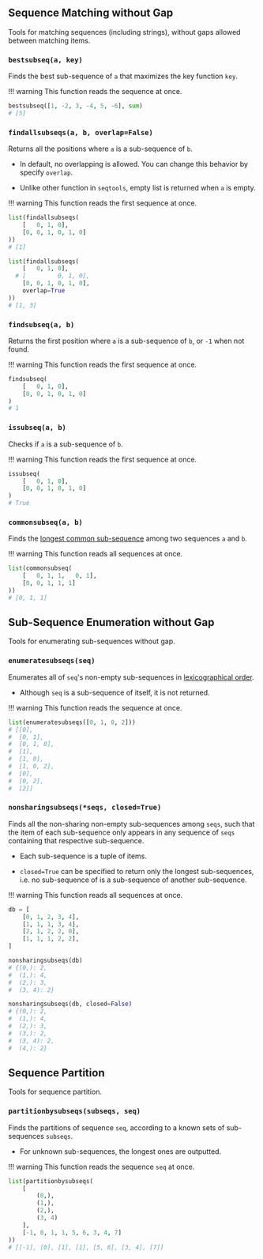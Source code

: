 ## Sequence Matching without Gap

Tools for matching sequences (including strings), without gaps allowed between matching items.

### `bestsubseq(a, key)`

Finds the best sub-sequence of `a` that maximizes the key function `key`.

!!! warning
    This function reads the sequence at once.

``` python
bestsubseq([1, -2, 3, -4, 5, -6], sum)
# [5]
```

### `findallsubseqs(a, b, overlap=False)`

Returns all the positions where `a` is a sub-sequence of `b`.

- In default, no overlapping is allowed. You can change this behavior by specify `overlap`.

- Unlike other function in `seqtools`, empty list is returned when `a` is empty.

!!! warning
    This function reads the first sequence at once.

``` python
list(findallsubseqs(
    [   0, 1, 0],
    [0, 0, 1, 0, 1, 0]
))
# [1]

list(findallsubseqs(
    [   0, 1, 0],
  # [         0, 1, 0],
    [0, 0, 1, 0, 1, 0],
    overlap=True
))
# [1, 3]
```

### `findsubseq(a, b)`

Returns the first position where `a` is a sub-sequence of `b`, or `-1` when not found.

!!! warning
    This function reads the first sequence at once.

``` python
findsubseq(
    [   0, 1, 0],
    [0, 0, 1, 0, 1, 0]
)
# 1
```

### `issubseq(a, b)`

Checks if `a` is a sub-sequence of `b`.

!!! warning
    This function reads the first sequence at once.

``` python
issubseq(
    [   0, 1, 0],
    [0, 0, 1, 0, 1, 0]
)
# True
```

### `commonsubseq(a, b)`

Finds the [longest common sub-sequence](https://en.wikipedia.org/wiki/Longest_common_substring_problem) among two sequences `a` and `b`.

!!! warning
    This function reads all sequences at once.

``` python
list(commonsubseq(
    [   0, 1, 1,   0, 1],
    [0, 0, 1, 1, 1]
))
# [0, 1, 1]
```

## Sub-Sequence Enumeration without Gap

Tools for enumerating sub-sequences without gap.

### `enumeratesubseqs(seq)`

Enumerates all of `seq`'s non-empty sub-sequences in [lexicographical order](https://en.wikipedia.org/wiki/Lexicographical_order).

- Although `seq` is a sub-sequence of itself, it is not returned.

!!! warning
    This function reads the sequence at once.

``` python
list(enumeratesubseqs([0, 1, 0, 2]))
# [[0],
#  [0, 1],
#  [0, 1, 0],
#  [1],
#  [1, 0],
#  [1, 0, 2],
#  [0],
#  [0, 2],
#  [2]]
```

### `nonsharingsubseqs(*seqs, closed=True)`

Finds all the non-sharing non-empty sub-sequences among `seqs`, such that the item of each sub-sequence only appears in any sequence of `seqs` containing that respective sub-sequence.

- Each sub-sequence is a tuple of items.

- `closed=True` can be specified to return only the longest sub-sequences, i.e. no sub-sequence of is a sub-sequence of another sub-sequence.

!!! warning
    This function reads all sequences at once.

``` python
db = [
    [0, 1, 2, 3, 4],
    [1, 1, 1, 3, 4],
    [2, 1, 2, 2, 0],
    [1, 1, 1, 2, 2],
]

nonsharingsubseqs(db)
# {(0,): 2,
#  (1,): 4,
#  (2,): 3,
#  (3, 4): 2}

nonsharingsubseqs(db, closed=False)
# {(0,): 2,
#  (1,): 4,
#  (2,): 3,
#  (3,): 2,
#  (3, 4): 2,
#  (4,): 2}
```

## Sequence Partition

Tools for sequence partition.

### `partitionbysubseqs(subseqs, seq)`

Finds the partitions of sequence `seq`, according to a known sets of sub-sequences `subseqs`.

- For unknown sub-sequences, the longest ones are outputted.

!!! warning
    This function reads the sequence `seq` at once.

``` python
list(partitionbysubseqs(
    [
        (0,),
        (1,),
        (2,),
        (3, 4)
    ],
    [-1, 0, 1, 1, 5, 6, 3, 4, 7]
))
# [[-1], [0], [1], [1], [5, 6], [3, 4], [7]]
```
